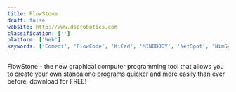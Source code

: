 ```yaml
---
title: FlowStone
draft: false 
website: http://www.dsprobotics.com
classification: ['']
platform: ['Web']
keywords: ['Comedi', 'FlowCode', 'KiCad', 'MINDBODY', 'NetSpot', 'NimSynth', 'Overtone', 'Pure Data', 'QUCS', 'SketchUp', 'SuperCollider', 'SynthEdit', 'TurboCAD', 'VCV Rack', 'Virtual Breadboard', 'itom', 'myOpenLab', 'nanoCAD']
---
```

FlowStone - the new graphical computer programming tool that allows you to create your own standalone programs quicker and more easily than ever before, download for FREE!